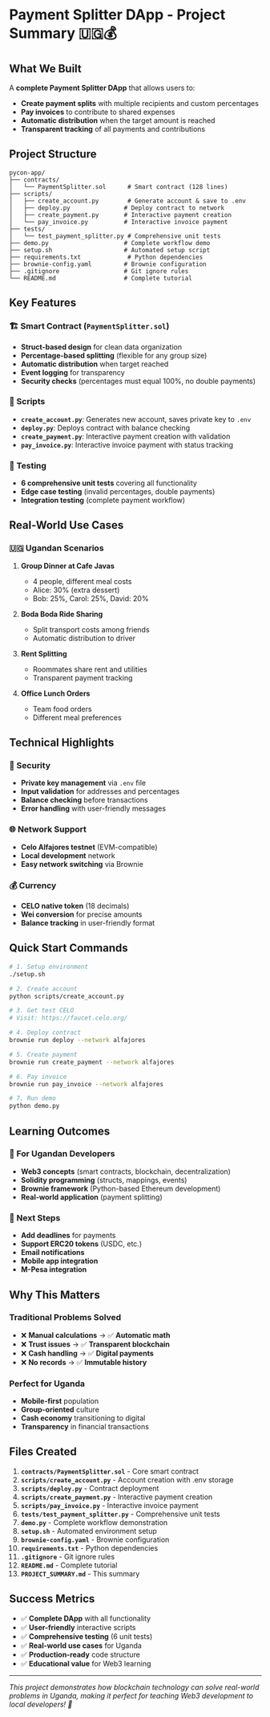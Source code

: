 # Payment Splitter DApp - Project Summary 🇺🇬💰

## What We Built

A **complete Payment Splitter DApp** that allows users to:
- **Create payment splits** with multiple recipients and custom percentages
- **Pay invoices** to contribute to shared expenses
- **Automatic distribution** when the target amount is reached
- **Transparent tracking** of all payments and contributions

## Project Structure

```
pycon-app/
├── contracts/
│   └── PaymentSplitter.sol      # Smart contract (128 lines)
├── scripts/
│   ├── create_account.py        # Generate account & save to .env
│   ├── deploy.py               # Deploy contract to network
│   ├── create_payment.py       # Interactive payment creation
│   └── pay_invoice.py          # Interactive invoice payment
├── tests/
│   └── test_payment_splitter.py # Comprehensive unit tests
├── demo.py                     # Complete workflow demo
├── setup.sh                    # Automated setup script
├── requirements.txt             # Python dependencies
├── brownie-config.yaml         # Brownie configuration
├── .gitignore                  # Git ignore rules
└── README.md                   # Complete tutorial
```

## Key Features

### 🏗️ Smart Contract (`PaymentSplitter.sol`)
- **Struct-based design** for clean data organization
- **Percentage-based splitting** (flexible for any group size)
- **Automatic distribution** when target reached
- **Event logging** for transparency
- **Security checks** (percentages must equal 100%, no double payments)

### 🔧 Scripts
- **`create_account.py`**: Generates new account, saves private key to `.env`
- **`deploy.py`**: Deploys contract with balance checking
- **`create_payment.py`**: Interactive payment creation with validation
- **`pay_invoice.py`**: Interactive invoice payment with status tracking

### 🧪 Testing
- **6 comprehensive unit tests** covering all functionality
- **Edge case testing** (invalid percentages, double payments)
- **Integration testing** (complete payment workflow)

## Real-World Use Cases

### 🇺🇬 Ugandan Scenarios
1. **Group Dinner at Cafe Javas**
   - 4 people, different meal costs
   - Alice: 30% (extra dessert)
   - Bob: 25%, Carol: 25%, David: 20%

2. **Boda Boda Ride Sharing**
   - Split transport costs among friends
   - Automatic distribution to driver

3. **Rent Splitting**
   - Roommates share rent and utilities
   - Transparent payment tracking

4. **Office Lunch Orders**
   - Team food orders
   - Different meal preferences

## Technical Highlights

### 🔐 Security
- **Private key management** via `.env` file
- **Input validation** for addresses and percentages
- **Balance checking** before transactions
- **Error handling** with user-friendly messages

### 🌐 Network Support
- **Celo Alfajores testnet** (EVM-compatible)
- **Local development** network
- **Easy network switching** via Brownie

### 💰 Currency
- **CELO native token** (18 decimals)
- **Wei conversion** for precise amounts
- **Balance tracking** in user-friendly format

## Quick Start Commands

```bash
# 1. Setup environment
./setup.sh

# 2. Create account
python scripts/create_account.py

# 3. Get test CELO
# Visit: https://faucet.celo.org/

# 4. Deploy contract
brownie run deploy --network alfajores

# 5. Create payment
brownie run create_payment --network alfajores

# 6. Pay invoice
brownie run pay_invoice --network alfajores

# 7. Run demo
python demo.py
```

## Learning Outcomes

### 🎯 For Ugandan Developers
- **Web3 concepts** (smart contracts, blockchain, decentralization)
- **Solidity programming** (structs, mappings, events)
- **Brownie framework** (Python-based Ethereum development)
- **Real-world application** (payment splitting)

### 🚀 Next Steps
- **Add deadlines** for payments
- **Support ERC20 tokens** (USDC, etc.)
- **Email notifications**
- **Mobile app integration**
- **M-Pesa integration**

## Why This Matters

### Traditional Problems Solved
- ❌ **Manual calculations** → ✅ **Automatic math**
- ❌ **Trust issues** → ✅ **Transparent blockchain**
- ❌ **Cash handling** → ✅ **Digital payments**
- ❌ **No records** → ✅ **Immutable history**

### Perfect for Uganda
- **Mobile-first** population
- **Group-oriented** culture
- **Cash economy** transitioning to digital
- **Transparency** in financial transactions

## Files Created

1. **`contracts/PaymentSplitter.sol`** - Core smart contract
2. **`scripts/create_account.py`** - Account creation with .env storage
3. **`scripts/deploy.py`** - Contract deployment
4. **`scripts/create_payment.py`** - Interactive payment creation
5. **`scripts/pay_invoice.py`** - Interactive invoice payment
6. **`tests/test_payment_splitter.py`** - Comprehensive unit tests
7. **`demo.py`** - Complete workflow demonstration
8. **`setup.sh`** - Automated environment setup
9. **`brownie-config.yaml`** - Brownie configuration
10. **`requirements.txt`** - Python dependencies
11. **`.gitignore`** - Git ignore rules
12. **`README.md`** - Complete tutorial
13. **`PROJECT_SUMMARY.md`** - This summary

## Success Metrics

- ✅ **Complete DApp** with all functionality
- ✅ **User-friendly** interactive scripts
- ✅ **Comprehensive testing** (6 unit tests)
- ✅ **Real-world use cases** for Uganda
- ✅ **Production-ready** code structure
- ✅ **Educational value** for Web3 learning

---

*This project demonstrates how blockchain technology can solve real-world problems in Uganda, making it perfect for teaching Web3 development to local developers! 🎉*
